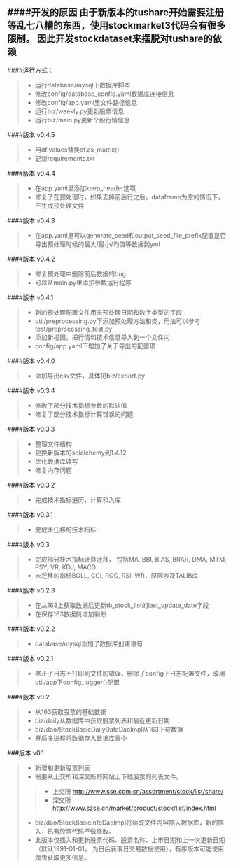 ####开发的原因
由于新版本的tushare开始需要注册等乱七八糟的东西，使用stockmarket3代码会有很多限制。
因此开发stockdataset来摆脱对tushare的依赖
----
####运行方式：
> + 运行database/mysql下数据库脚本
> + 修改config/database_config.yaml数据库连接信息
> + 修改config/app.yaml里文件路径信息
> + 运行biz/weekly.py更新股票信息
> + 运行biz/main.py更新个股行情信息

####版本 v0.4.5
> + 用df.values替换df.as_matrix()
> + 更新requirements.txt

####版本 v0.4.4
> + 在app.yaml里添加keep_header选项
> + 修复了在预处理时，如果去掉前后行之后，dataframe为空的情况下，不生成预处理文件

####版本 v0.4.3
> + 在app.yaml里可以generate_seed和output_seed_file_prefix配置是否导出预处理时候的最大/最小/均值等数据到yml

####版本 v0.4.2
> + 修复预处理中删除前后数据的bug
> + 可以从main.py里添加参数运行程序 

####版本 v0.4.1
> + 新的预处理配置文件用来预处理日期和数字类型的字段
> + util/preprocessing.py下添加预处理方法和类，用法可以参考test/preprocessing_test.py
> + 添加新视图，把行情和技术信息导入到一个文件内
> + config/app.yaml下增加了关于导出的配置项

####版本 v0.4.0
> + 添加导出csv文件，具体见biz/export.py

####版本 v0.3.4
> + 修改了部分技术指标参数的默认值
> + 修复了部分技术指标计算错误的问题

####版本 v0.3.3
> + 整理文件结构
> + 更换新版本的sqlalchemy到1.4.12
> + 优化数据库读写
> + 修复内存问题

####版本 v0.3.2
> + 完成技术指标遍历，计算和入库

####版本 v0.3.1
> + 完成未迁移的技术指标

####版本 v0.3
> + 完成部分技术指标计算迁移， 包括MA, BBI, BIAS, BRAR, DMA, MTM, PSY, VR, KDJ, MACD
> + 未迁移的指标BOLL, CCI, ROC, RSI, WR，原因涉及TALIB库

####版本 v0.2.3
> + 在从163上获取数据后更新tb_stock_list的last_update_date字段
> + 在保存163数据前增加判断

####版本 v0.2.2
> + database/mysql添加了数据库创建语句

####版本 v0.2.1
> + 修正了日志不打印到文件的错误，删除了config下日志配置文件，改用util/app下config_logger()配置

####版本 v0.2
> + 从163获取股票的基础数据
> + biz/daily从数据库中获取股票列表和最近更新日期
> + biz/dao/StockBasicDailyDataDaoImpl从163下载数据
> + 开启多进程将数据存入数据库表中

###版本 v0.1
> + 新增和更新股票列表
> + 需要从上交所和深交所的网站上下载股票的列表文件。
>> - 上交所 http://www.sse.com.cn/assortment/stock/list/share/
>> - 深交所 http://www.szse.cn/market/product/stock/list/index.html
> + biz/dao/StockBasicInfoDaoImpl将读取文件内容插入数据库，新的插入，已有股票代码不做修改。
> + 此版本仅插入和更新股票代码、股票名称、上市日期和上一次更新日期（默认1991-01-01， 为日后获取日交易数据使用），有序版本可能使用爬虫获取更多信息。
